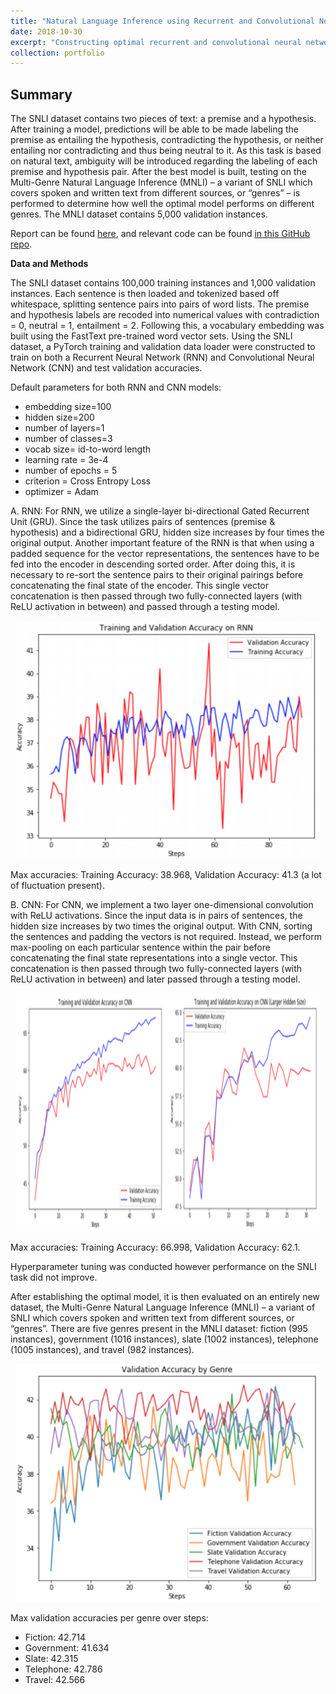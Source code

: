 ```yaml
---
title: "Natural Language Inference using Recurrent and Convolutional Neural Networks"
date: 2018-10-30
excerpt: "Constructing optimal recurrent and convolutional neural network models that can take on the Stanford Natural Language Inference ([SNLI](https://nlp.stanford.edu/projects/snli/)) task.<br/><img src='/images/LSGANarch.png' style='width:395px;height:180px;'>"
collection: portfolio
---
```


## Summary

The SNLI dataset contains two pieces of text: a premise and a hypothesis. After training a model, predictions will be able to be made labeling the premise as entailing the hypothesis, contradicting the hypothesis, or neither entailing nor contradicting and thus being neutral to it. As this task is based on natural text, ambiguity will be introduced regarding the labeling of each premise and hypothesis pair. After the best model is built, testing on the Multi-Genre Natural Language Inference (MNLI) – a variant of SNLI which covers spoken and written text from different sources, or “genres” – is performed to determine how well the optimal model performs on different genres. The MNLI dataset contains 5,000 validation instances.

Report can be found [here](https://github.com/zivschwartz/Natural-Language-Inference-with-RNN-CNN/blob/master/Natural%20Language%20Inference%20on%20RNN_CNN%20Models%20(DS-GA-1011).pdf), and relevant code can be found [in this GitHub repo](https://github.com/zivschwartz/Natural-Language-Inference-with-RNN-CNN).

**Data and Methods** 

The SNLI dataset contains 100,000 training instances and 1,000 validation instances. Each sentence is then loaded and tokenized based off whitespace, splitting sentence pairs into pairs of word lists. The premise and hypothesis labels are recoded into numerical values with contradiction = 0, neutral = 1, entailment = 2. Following this, a vocabulary embedding was built using the FastText pre-trained word vector sets. Using the SNLI dataset, a PyTorch training and validation data loader were constructed to train on both a Recurrent Neural Network (RNN) and Convolutional Neural Network (CNN) and test validation accuracies.

Default parameters for both RNN and CNN models: 
- embedding size=100
- hidden size=200
- number of layers=1
- number of classes=3
- vocab size= id-to-word length
- learning rate = 3e-4
- number of epochs = 5
- criterion = Cross Entropy Loss
- optimizer = Adam

A. RNN: For RNN, we utilize a single-layer bi-directional Gated Recurrent Unit (GRU). Since the task utilizes pairs of sentences (premise & hypothesis) and a bidirectional GRU, hidden size increases by four times the original output. Another important feature of the RNN is that when using a padded sequence for the vector representations, the sentences have to be fed into the encoder in descending sorted order. After doing this, it is necessary to re-sort the sentence pairs to their original pairings before concatenating the final state of the encoder. This single vector concatenation is then passed through two fully-connected layers (with ReLU activation in between) and passed through a testing model. 

<p align="center">
  <img width="485.5" height="381" src="/images/NLIrnn.png">
</p>

Max accuracies: Training Accuracy: 38.968, Validation Accuracy: 41.3 (a lot of fluctuation present).

B. CNN: For CNN, we implement a two layer one-dimensional convolution with ReLU activations. Since the input data is in pairs of sentences, the hidden size increases by two times the original output. With CNN, sorting the sentences and padding the vectors is not required. Instead, we perform max-pooling on each particular sentence within the pair before concatenating the final state representations into a single vector. This concatenation is then passed through two fully-connected layers (with ReLU activation in between) and later passed through a testing model. 

<p align="center">
  <img width="485.5" height="381" src="/images/NLIcnn.png">
</p>

Max accuracies: Training Accuracy: 66.998, Validation Accuracy: 62.1. 

Hyperparameter tuning was conducted however performance on the SNLI task did not improve. 

After establishing the optimal model, it is then evaluated on an entirely new dataset, the Multi-Genre Natural Language Inference (MNLI) – a variant of SNLI which covers spoken and written text from different sources, or “genres”. There are five genres present in the MNLI dataset: fiction (995 instances), government (1016 instances), slate (1002 instances), telephone (1005 instances), and travel (982 instances).

<p align="center">
  <img width="485.5" height="381" src="/images/NLImnli.png">
</p>


Max validation accuracies per genre over steps:
- Fiction: 42.714
- Government: 41.634
- Slate: 42.315
- Telephone: 42.786
- Travel: 42.566
